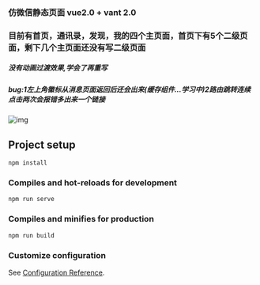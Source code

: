 ### 仿微信静态页面 vue2.0 + vant 2.0
### 目前有首页，通讯录，发现，我的四个主页面，首页下有5个二级页面，剩下几个主页面还没有写二级页面
##### 没有动画过渡效果,学会了再重写  
##### bug:1左上角徽标从消息页面返回后还会出来(缓存组件...学习中)2路由跳转连续点击两次会报错多出来一个链接



![img](https://user-images.githubusercontent.com/99640168/173088910-b17970ce-8b87-4571-b1f0-193658872c64.png)

## Project setup
```
npm install
```

### Compiles and hot-reloads for development
```
npm run serve
```

### Compiles and minifies for production
```
npm run build
```

### Customize configuration
See [Configuration Reference](https://cli.vuejs.org/config/).



